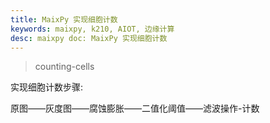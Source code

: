 ```yaml
---
title: MaixPy 实现细胞计数
keywords: maixpy, k210, AIOT, 边缘计算
desc: maixpy doc: MaixPy 实现细胞计数
---
```



> counting-cells

实现细胞计数步骤:

原图——灰度图——腐蚀膨胀——二值化阈值——滤波操作-计数


```python

```
